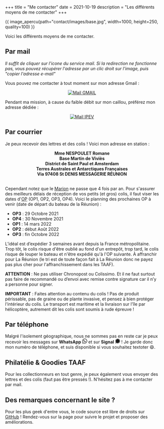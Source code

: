 +++
title = "Me contacter"
date = 2021-10-19
description = "Les différents moyens de me contacter"
+++

{{ image_apercu(path="contact/images/base.jpg", width=1000, height=250, quality=100) }}

Voici les différents moyens de me contacter.

<!-- more -->


## Par mail

*Il suffit de cliquer sur l'icone du service mail. Si la redirection ne fonctionne pas, vous pouvez récupérer l'adresse par un clic droit sur l'image, puis "copier l'adresse e-mail"*

Vous pouvez me contacter à tout moment sur mon adresse Gmail :

<center><a class="link-image" href="mailto:romane.nespoulet%40gmail%2Ecom"><img class="icon" src="/images/gmail_icon-64x64.png" alt="Mail GMAIL" title="Envoyer un mail sur gmail"></a></center>

Pendant ma mission, à cause du faible débit sur mon caillou, préférez mon adresse dédiée :

<center><a class="link-image" href="mailto:romane.nespoulet%40amsterdam%2Eipev%2Efr"><img class="icon" src="/images/ipev_icon-64x64.png" alt="Mail IPEV" title="Envoyer un mail sur IPEV"></a></center>



## Par courrier

Je peux recevoir des lettres et des colis ! Voici mon adresse en station :

<center><strong>Mme NESPOULET Romane <br>
Base Martin de Viviès <br>
District de Saint Paul et Amsterdam <br>
Terres Australes et Antarctiques Françaises <br>
Via 97408 St DENIS MESSAGERIE RÉUNION</center></strong><br>

Cependant notez que le [Marion](/lexique/#marion "Marion Dufresne II, le navire ravitailleur") ne passe que 4 fois par an. Pour s'assurer des meilleurs délais de réception de vos petits (et gros) colis, il faut viser les dates d'[OP](/lexique/#op "Opération Portuaire, une rotation du bateau") (OP1, OP2, OP3, OP4). Voici le planning des prochaines OP à venir (date de départ du bateau de la Réunion) :

* **OP3** : 29 Octobre 2021
* **OP4** : 30 Novembre 2021
* **OP1** : 14 mars 2022
* **OP2** : début Août 2022
* **OP3** : fin Octobre 2022

L’idéal est d’expédier 3 semaines avant depuis la France métropolitaine. Trop tôt, le colis risque d'être oublié au fond d'un entrepôt, trop tard, le colis risque de louper le bateau et n'être expédié qu'à l'OP suivante. À affranchir pour La Réunion (le tri est de toute façon fait à La Réunion donc ne payez pas plus cher pour l'affranchissement dans les TAAF).

**ATTENTION** : Ne pas utiliser Chronopost ou Colissimo. Et il ne faut surtout pas faire de recommandé ou d’envoi avec remise contre signature car il n’y a personne pour signer.

**IMPORTANT** : Faites attention au contenu du colis ! Pas de produit périssable, pas de graine ou de plante invasive, et pensez à bien protéger l'intérieur du colis. Le transport est maritime et la livraison sur l'île par hélicoptère, autrement dit les colis sont soumis à rude épreuve !

## Par téléphone

Malgré l'isolement géographique, nous ne sommes pas en reste car je peux recevoir les messages sur **WhatsApp** <svg xmlns="http://www.w3.org/2000/svg" width="16" height="16" fill="currentColor" class="bi bi-whatsapp" viewBox="0 0 16 16">
  <path d="M13.601 2.326A7.854 7.854 0 0 0 7.994 0C3.627 0 .068 3.558.064 7.926c0 1.399.366 2.76 1.057 3.965L0 16l4.204-1.102a7.933 7.933 0 0 0 3.79.965h.004c4.368 0 7.926-3.558 7.93-7.93A7.898 7.898 0 0 0 13.6 2.326zM7.994 14.521a6.573 6.573 0 0 1-3.356-.92l-.24-.144-2.494.654.666-2.433-.156-.251a6.56 6.56 0 0 1-1.007-3.505c0-3.626 2.957-6.584 6.591-6.584a6.56 6.56 0 0 1 4.66 1.931 6.557 6.557 0 0 1 1.928 4.66c-.004 3.639-2.961 6.592-6.592 6.592zm3.615-4.934c-.197-.099-1.17-.578-1.353-.646-.182-.065-.315-.099-.445.099-.133.197-.513.646-.627.775-.114.133-.232.148-.43.05-.197-.1-.836-.308-1.592-.985-.59-.525-.985-1.175-1.103-1.372-.114-.198-.011-.304.088-.403.087-.088.197-.232.296-.346.1-.114.133-.198.198-.33.065-.134.034-.248-.015-.347-.05-.099-.445-1.076-.612-1.47-.16-.389-.323-.335-.445-.34-.114-.007-.247-.007-.38-.007a.729.729 0 0 0-.529.247c-.182.198-.691.677-.691 1.654 0 .977.71 1.916.81 2.049.098.133 1.394 2.132 3.383 2.992.47.205.84.326 1.129.418.475.152.904.129 1.246.08.38-.058 1.171-.48 1.338-.943.164-.464.164-.86.114-.943-.049-.084-.182-.133-.38-.232z"/>
</svg> et sur **Signal** <svg xmlns="http://www.w3.org/2000/svg" width="16" height="16" fill="currentColor" class="bi bi-signal" viewBox="0 0 16 16">
  <path d="m6.08.234.179.727a7.264 7.264 0 0 0-2.01.832l-.383-.643A7.9 7.9 0 0 1 6.079.234zm3.84 0L9.742.96a7.265 7.265 0 0 1 2.01.832l.388-.643A7.957 7.957 0 0 0 9.92.234zm-8.77 3.63a7.944 7.944 0 0 0-.916 2.215l.727.18a7.264 7.264 0 0 1 .832-2.01l-.643-.386zM.75 8a7.3 7.3 0 0 1 .081-1.086L.091 6.8a8 8 0 0 0 0 2.398l.74-.112A7.262 7.262 0 0 1 .75 8zm11.384 6.848-.384-.64a7.23 7.23 0 0 1-2.007.831l.18.728a7.965 7.965 0 0 0 2.211-.919zM15.251 8c0 .364-.028.727-.082 1.086l.74.112a7.966 7.966 0 0 0 0-2.398l-.74.114c.054.36.082.722.082 1.086zm.516 1.918-.728-.18a7.252 7.252 0 0 1-.832 2.012l.643.387a7.933 7.933 0 0 0 .917-2.219zm-6.68 5.25c-.72.11-1.453.11-2.173 0l-.112.742a7.99 7.99 0 0 0 2.396 0l-.112-.741zm4.75-2.868a7.229 7.229 0 0 1-1.537 1.534l.446.605a8.07 8.07 0 0 0 1.695-1.689l-.604-.45zM12.3 2.163c.587.432 1.105.95 1.537 1.537l.604-.45a8.06 8.06 0 0 0-1.69-1.691l-.45.604zM2.163 3.7A7.242 7.242 0 0 1 3.7 2.163l-.45-.604a8.06 8.06 0 0 0-1.691 1.69l.604.45zm12.688.163-.644.387c.377.623.658 1.3.832 2.007l.728-.18a7.931 7.931 0 0 0-.916-2.214zM6.913.831a7.254 7.254 0 0 1 2.172 0l.112-.74a7.985 7.985 0 0 0-2.396 0l.112.74zM2.547 14.64 1 15l.36-1.549-.729-.17-.361 1.548a.75.75 0 0 0 .9.902l1.548-.357-.17-.734zM.786 12.612l.732.168.25-1.073A7.187 7.187 0 0 1 .96 9.74l-.727.18a8 8 0 0 0 .736 1.902l-.184.79zm3.5 1.623-1.073.25.17.731.79-.184c.6.327 1.239.574 1.902.737l.18-.728a7.197 7.197 0 0 1-1.962-.811l-.007.005zM8 1.5a6.502 6.502 0 0 0-6.498 6.502 6.516 6.516 0 0 0 .998 3.455l-.625 2.668L4.54 13.5a6.502 6.502 0 0 0 6.93-11A6.516 6.516 0 0 0 8 1.5"/>
</svg> ! Je garde donc mon numéro de téléphone, et suis disponible si vous souhaitez textoter :smile:.

## Philatélie & Goodies TAAF

Pour les collectionneurs en tout genre, je peux également vous envoyer des lettres et des colis (faut pas être pressés !).
N'hésitez pas à me contacter par mail.

## Des remarques concernant le site ?

Pour les plus geek d'entre vous, le code source est libre de droits sur [GitHub](https://github.com/Kushim973/ileduboutdumonde.xyz) ! 
Rendez-vous sur la page pour suivre le projet et proposer des améliorations.
